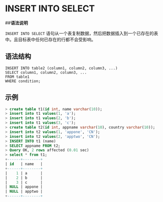 # **INSERT INTO SELECT**

##**语法说明**

``INSERT INTO SELECT`` 语句从一个表复制数据，然后把数据插入到一个已存在的表中。且目标表中任何已存在的行都不会受影响。


## **语法结构**

```
INSERT INTO table2 (column1, column2, column3, ...)
SELECT column1, column2, column3, ...
FROM table1
WHERE condition;
```

## **示例**

```sql
> create table t1(id int, name varchar(10));
> insert into t1 values(1, 'a');
> insert into t1 values(2, 'b');
> insert into t1 values(3, 'c');
> create table t2(id int, appname varchar(10), country varchar(10));
> insert into t2 values(1, 'appone', 'CN');
> insert into t2 values(2, 'apptwo', 'CN');
> INSERT INTO t1 (name)
> SELECT appname FROM t2;
> Query OK, 2 rows affected (0.01 sec)
> select * from t1;
+------+--------+
| id   | name   |
+------+--------+
|    1 | a      |
|    2 | b      |
|    3 | c      |
| NULL | appone |
| NULL | apptwo |
+------+--------+
```
